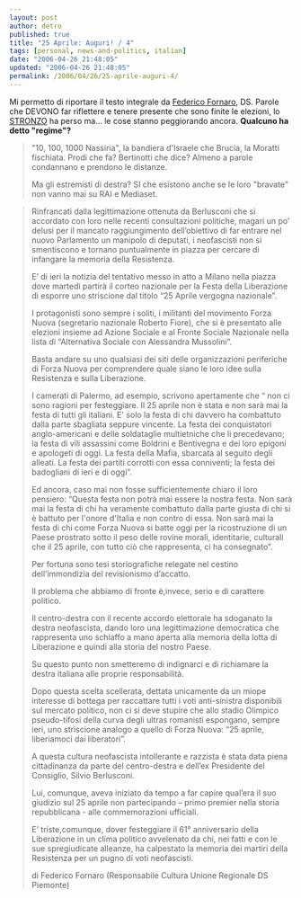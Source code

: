 ```yaml
---
layout: post
author: detro
published: true
title: "25 Aprile: Auguri! / 4"
tags: [personal, news-and-politics, italian]
date: "2006-04-26 21:48:05"
updated: "2006-04-26 21:48:05"
permalink: /2006/04/26/25-aprile-auguri-4/
---
```


Mi permetto di riportare il testo integrale da <a href="http://www.dspiemonte.it/index.php?option=com_content&task=view&id=27&Itemid=147">Federico Fornaro</a>, DS.
Parole che DEVONO far riflettere e tenere presente che sono finite le elezioni, lo <a href="http://www.detronizator.org/search/berlusconi">STRONZO</a> ha perso ma... le cose stanno peggiorando ancora. <strong>Qualcuno ha detto "regime"?</strong>

<blockquote>"10, 100, 1000 Nassiria", la bandiera d'Israele che Brucia, la Moratti fischiata.
Prodi che fa?
Bertinotti che dice?
Almeno a parole condannano e prendono le distanze.
 
Ma gli estremisti di destra?
SI che esistono anche se le loro "bravate" non vanno mai su RAI e Mediaset.
</blockquote>

<!--more-->
<blockquote> 
Rinfrancati dalla legittimazione ottenuta da Berlusconi che si accordato con loro nelle recenti consultazioni politiche, magari un po’ delusi per il mancato raggiungimento dell’obiettivo di far entrare nel nuovo Parlamento un manipolo di deputati, i neofascisti non si smentiscono e tornano puntualmente in piazza per cercare di infangare la memoria della Resistenza.

E’ di ieri la notizia del tentativo messo in atto a Milano nella piazza dove martedì partirà il corteo nazionale per la Festa della Liberazione di esporre uno striscione dal titolo “25 Aprile vergogna nazionale”.

I protagonisti sono sempre i soliti, i militanti del movimento Forza Nuova (segretario nazionale Roberto Fiore), che si è presentato alle elezioni insieme ad Azione Sociale e al Fronte Sociale Nazionale nella lista di “Alternativa Sociale con Alessandra Mussolini”.

Basta andare su uno qualsiasi dei siti delle organizzazioni periferiche di Forza Nuova per comprendere quale siano le loro idee sulla Resistenza e sulla Liberazione.

I camerati di Palermo, ad esempio, scrivono apertamente che “ non ci sono ragioni per festeggiare. Il 25 aprile non è stata e non sarà mai la festa di tutti gli italiani. E' solo la festa di chi davvero ha combattuto dalla parte sbagliata seppure vincente. La festa dei conquistatori anglo-americani e delle soldataglie multietniche che li precedevano; la festa di vili assassini come Boldrini e Bentivegna e dei loro epigoni e apologeti di oggi. La festa della Mafia, sbarcata al seguito degli alleati. La festa dei partiti corrotti con essa conniventi; la festa dei badogliani di ieri e di oggi”.

Ed ancora, caso mai non fosse sufficientemente chiaro il loro pensiero: “Questa festa non potrà mai essere la nostra festa. Non sarà mai la festa di chi ha veramente combattuto dalla parte giusta di chi si è battuto per l'onore d'Italia e non contro di essa. Non sarà mai la festa di chi come Forza Nuova si batte oggi per la ricostruzione di un Paese prostrato sotto il peso delle rovine morali, identitarie, culturali che il 25 aprile, con tutto ciò che rappresenta, ci ha consegnato”.

Per fortuna sono tesi storiografiche relegate nel cestino dell’immondizia del revisionismo d’accatto.

Il problema che abbiamo di fronte è,invece, serio e di carattere politico.

Il centro-destra con il recente accordo elettorale ha sdoganato la destra neofascista, dando loro una legittimazione democratica che rappresenta uno schiaffo a mano aperta alla memoria della lotta di Liberazione e quindi alla storia del nostro Paese.

Su questo punto non smetteremo di indignarci e di richiamare la destra italiana alle proprie responsabilità.

Dopo questa scelta scellerata, dettata unicamente da un miope interesse di bottega per raccattare tutti i voti anti-sinistra disponibili sul mercato politico, non ci si deve stupire che allo stadio Olimpico pseudo-tifosi della curva degli ultras romanisti espongano, sempre ieri, uno striscione analogo a quello di Forza Nuova: “25 aprile, liberiamoci dai liberatori”.

A questa cultura neofascista intollerante e razzista è stata data piena cittadinanza da parte del centro-destra e dell’ex Presidente del Consiglio, Silvio Berlusconi.

Lui, comunque, aveva iniziato da tempo a far capire qual’era il suo giudizio sul 25 aprile non partecipando – primo premier nella storia repubblicana - alle commemorazioni ufficiali.

E’ triste,comunque, dover festeggiare il 61° anniversario della Liberazione in un clima politico avvelenato da chi, nei fatti e con le sue spregiudicate alleanze, ha calpestato la memoria dei martiri della Resistenza per un pugno di voti neofascisti.
 
di Federico Fornaro (Responsabile Cultura Unione Regionale DS Piemonte)</blockquote>


